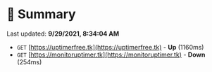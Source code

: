 # 📖 Summary
Last updated: **9/29/2021, 8:34:04 AM**

- `GET` [https://uptimerfree.tk](https://uptimerfree.tk) - **Up** (1160ms)
- `GET` [https://monitoruptimer.tk](https://monitoruptimer.tk) - **Down** (254ms)
